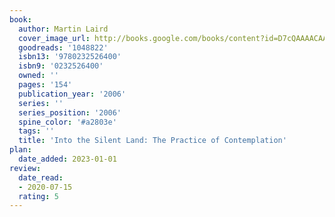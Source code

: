 ```yaml
---
book:
  author: Martin Laird
  cover_image_url: http://books.google.com/books/content?id=D7cQAAAACAAJ&printsec=frontcover&img=1&zoom=1&source=gbs_api
  goodreads: '1048822'
  isbn13: '9780232526400'
  isbn9: '0232526400'
  owned: ''
  pages: '154'
  publication_year: '2006'
  series: ''
  series_position: '2006'
  spine_color: '#a2803e'
  tags: ''
  title: 'Into the Silent Land: The Practice of Contemplation'
plan:
  date_added: 2023-01-01
review:
  date_read:
  - 2020-07-15
  rating: 5
---
```

